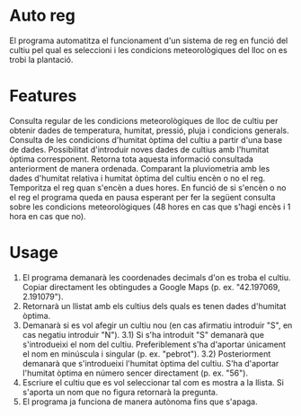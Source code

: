 # Auto reg

El programa automatitza el funcionament d'un sistema de reg en funció del cultiu pel qual es seleccioni i les condicions meteorològiques del lloc on es trobi la plantació.

# Features

Consulta regular de les condicions meteorològiques de lloc de cultiu per obtenir dades de temperatura, humitat, pressió, pluja i condicions generals.
Consulta de les condicions d'humitat òptima del cultiu a partir d'una base de dades.
Possibilitat d'introduir noves dades de cultius amb l'humitat òptima corresponent.
Retorna tota aquesta informació consultada anteriorment de manera ordenada.
Comparant la pluviometria amb les dades d'humitat relativa i humitat òptima del cultiu encèn o no el reg.
Temporitza el reg quan s'encèn a dues hores.
En funció de si s'encèn o no el reg el programa queda en pausa esperant per fer la següent consulta sobre les condicions meteorològiques (48 hores en cas que s'hagi encès i 1 hora en cas que no).

# Usage

1) El programa demanarà les coordenades decimals d'on es troba el cultiu. Copiar directament les obtingudes a Google Maps (p. ex. "42.197069, 2.191079").
2) Retornarà un llistat amb els cultius dels quals es tenen dades d'humitat òptima.
3) Demanarà si es vol afegir un cultiu nou (en cas afirmatiu introduir "S", en cas negatiu introduir "N").
    3.1) Si s'ha introduit "S" demanarà que s'introdueixi el nom del cultiu. Preferiblement s'ha d'aportar únicament el nom en minúscula i singular (p. ex. "pebrot").
    3.2) Posteriorment demanarà que s'introdueixi l'humitat òptima del cultiu. S'ha d'aportar l'humitat òptima en número sencer directament (p. ex. "56").
3) Escriure el cultiu que es vol seleccionar tal com es mostra a la llista. Si s'aporta un nom que no figura retornarà la pregunta.
4) El programa ja funciona de manera autònoma fins que s'apaga.
